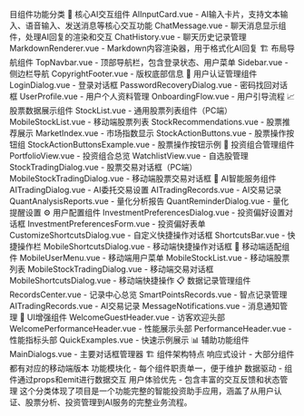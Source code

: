 目组件功能分类
🎯 核心AI交互组件
AIInputCard.vue - AI输入卡片，支持文本输入、语音输入、发送消息等核心交互功能
ChatMessage.vue - 聊天消息显示组件，处理AI回复的渲染和交互
ChatHistory.vue - 聊天历史记录管理
MarkdownRenderer.vue - Markdown内容渲染器，用于格式化AI回复
🏗️ 布局导航组件
TopNavbar.vue - 顶部导航栏，包含登录状态、用户菜单
Sidebar.vue - 侧边栏导航
CopyrightFooter.vue - 版权底部信息
👤 用户认证管理组件
LoginDialog.vue - 登录对话框
PasswordRecoveryDialog.vue - 密码找回对话框
UserProfile.vue - 用户个人资料管理
OnboardingFlow.vue - 用户引导流程
📈 股票数据展示组件
StockList.vue - 通用股票列表组件（PC端）
MobileStockList.vue - 移动端股票列表
StockRecommendations.vue - 股票推荐展示
MarketIndex.vue - 市场指数显示
StockActionButtons.vue - 股票操作按钮组
StockActionButtonsExample.vue - 股票操作按钮示例
💼 投资组合管理组件
PortfolioView.vue - 投资组合总览
WatchlistView.vue - 自选股管理
StockTradingDialog.vue - 股票交易对话框（PC端）
MobileStockTradingDialog.vue - 移动端股票交易对话框
🤖 AI智能服务组件
AITradingDialog.vue - AI委托交易设置
AITradingRecords.vue - AI交易记录
QuantAnalysisReports.vue - 量化分析报告
QuantReminderDialog.vue - 量化提醒设置
⚙️ 用户配置组件
InvestmentPreferencesDialog.vue - 投资偏好设置对话框
InvestmentPreferencesForm.vue - 投资偏好表单
CustomizeShortcutsDialog.vue - 自定义快捷操作对话框
ShortcutsBar.vue - 快捷操作栏
MobileShortcutsDialog.vue - 移动端快捷操作对话框
📱 移动端适配组件
MobileUserMenu.vue - 移动端用户菜单
MobileStockList.vue - 移动端股票列表
MobileStockTradingDialog.vue - 移动端交易对话框
MobileShortcutsDialog.vue - 移动端快捷操作
📋 数据记录管理组件
RecordsCenter.vue - 记录中心总览
SmartPointsRecords.vue - 智点记录管理
AITradingRecords.vue - AI交易记录
MessageNotifications.vue - 消息通知管理
🎨 UI增强组件
WelcomeGuestHeader.vue - 访客欢迎头部
WelcomePerformanceHeader.vue - 性能展示头部
PerformanceHeader.vue - 性能指标头部
QuickExamples.vue - 快速示例展示
📊 辅助功能组件
MainDialogs.vue - 主要对话框管理器
🏗️ 组件架构特点
响应式设计 - 大部分组件都有对应的移动端版本
功能模块化 - 每个组件职责单一，便于维护
数据驱动 - 组件通过props和emit进行数据交互
用户体验优先 - 包含丰富的交互反馈和状态管理
这个分类体现了项目是一个功能完整的智能投资助手应用，涵盖了从用户认证、股票分析、投资管理到AI服务的完整业务流程。
